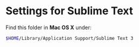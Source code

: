 # Settings for Sublime Text

Find this folder in __Mac OS X__ under:

```bash
$HOME/Library/Application Support/Sublime Text 3
```
